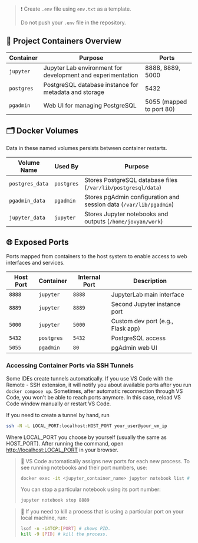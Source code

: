 > ❗ Create `.env` file using `env.txt` as a template.
> 
> Do not push your `.env` file in the repository.

## 🐳 Project Containers Overview

| Container       | Purpose                                                       | Ports                  | 
|-----------------|---------------------------------------------------------------|------------------------|
| `jupyter`       | Jupyter Lab environment for development and experimentation   | 8888, 8889, 5000       | 
| `postgres`      | PostgreSQL database instance for metadata and storage         | 5432                   |
| `pgadmin`       | Web UI for managing PostgreSQL                                | 5055 (mapped to port 80) | 

## 🗂️ Docker Volumes

Data in these named volumes persists between container restarts.

| Volume Name           | Used By           | Purpose                                                                 |
|-----------------------|------------------|-------------------------------------------------------------------------|
| `postgres_data`       | `postgres`        | Stores PostgreSQL database files (`/var/lib/postgresql/data`)          |
| `pgadmin_data`        | `pgadmin`         | Stores pgAdmin configuration and session data (`/var/lib/pgadmin`)     |
| `jupyter_data`        | `jupyter`         | Stores Jupyter notebooks and outputs (`/home/jovyan/work`)             |


## 🌐 Exposed Ports

Ports mapped from containers to the host system to enable access to web interfaces and services.

| Host Port | Container     | Internal Port | Description                             |
|-----------|---------------|---------------|-----------------------------------------|
| `8888`    | `jupyter`     | `8888`        | JupyterLab main interface               |
| `8889`    | `jupyter`     | `8889`        | Second Jupyter instance port            |
| `5000`    | `jupyter`     | `5000`        | Custom dev port (e.g., Flask app)       |
| `5432`    | `postgres`    | `5432`        | PostgreSQL access                       |
| `5055`    | `pgadmin`     | `80`          | pgAdmin web UI                          |

### Accessing Container Ports via SSH Tunnels

Some IDEs create tunnels automatically. If you use VS Code with the Remote - SSH extension, it will notify you about available ports after you run `docker compose up`.
Sometimes, after automatic reconnection through VS Code, you won't be able to reach ports anymore. In this case, reload VS Code window manually or restart VS Code.

If you need to create a tunnel by hand, run

```bash
ssh -N -L LOCAL_PORT:localhost:HOST_PORT your_user@your_vm_ip
```

Where LOCAL_PORT you choose by yourself (usually the same as HOST_PORT).
After running the command, open <http://localhost:LOCAL_PORT> in your browser.



> 📝 VS Code automatically assigns new ports for each new process. To see running notebooks and their port numbers, use:
> ```bash
> docker exec -it <jupyter_container_name> jupyter notebook list # shows the running notebooks and their port numbers
> ```
> You can stop a particular notebook using its port number:
> ```bash
> jupyter notebook stop 8889
> ```
                          
> 📝 If you need to kill a process that is using a particular port on your local machine, run:
> ```bash
> lsof -n -i4TCP:[PORT] # shows PID.
> kill -9 [PID] # kill the process.
> ```

